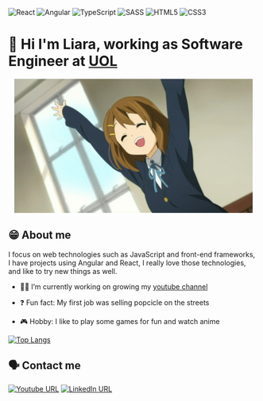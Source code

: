 ![React](https://img.shields.io/badge/react-%2320232a.svg?style=for-the-badge&logo=react&logoColor=%2361DAFB)
![Angular](https://img.shields.io/badge/angular-%23DD0031.svg?style=for-the-badge&logo=angular&logoColor=white)
![TypeScript](https://img.shields.io/badge/typescript-%23007ACC.svg?style=for-the-badge&logo=typescript&logoColor=white)
![SASS](https://img.shields.io/badge/SASS-hotpink.svg?style=for-the-badge&logo=SASS&logoColor=white)
![HTML5](https://img.shields.io/badge/html5-%23E34F26.svg?style=for-the-badge&logo=html5&logoColor=white)
![CSS3](https://img.shields.io/badge/css3-%231572B6.svg?style=for-the-badge&logo=css3&logoColor=white)

# 🤩 Hi I'm Liara, working as Software Engineer at [UOL](https://sobreuol.noticias.uol.com.br/en/our-history/)
<div align="center">

![GIF welcome](./yui.gif)
</div>

## 😁 About me

I focus on web technologies such as JavaScript and front-end frameworks, I have projects using Angular and React, I really love those technologies, and like to try new things as well.

- 🏋️‍♀️ I’m currently working on growing my [youtube channel](https://www.youtube.com/c/LiaraProgramadora)  

- ❓ Fun fact: My first job was selling popcicle on the streets
  

- 🎮 Hobby: I like to play some games for fun and watch anime  

[![Top Langs](https://github-readme-stats.vercel.app/api/top-langs/?username=liara987&layout=compact)](https://github.com/anuraghazra/github-readme-stats)

## 🗣️ Contact me
[![Youtube URL](https://img.shields.io/badge/YouTube-%23FF0000.svg?style=for-the-badge&logo=YouTube&logoColor=white)](https://www.youtube.com/c/LiaraProgramadora?sub_confirmation=1)
[![LinkedIn URL](https://img.shields.io/badge/linkedin-%230077B5.svg?style=for-the-badge&logo=linkedin&logoColor=white)](https://www.linkedin.com/in/liara-programadora)
